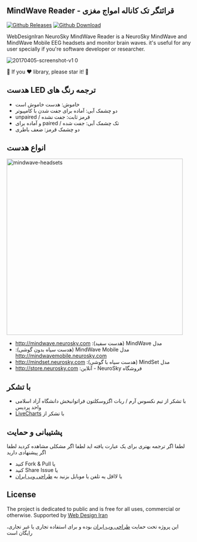 ## MindWave Reader - قرائتگر تک کاناله امواج مغزی
[![Github Releases](https://img.shields.io/badge/release-v1.0-blue.svg?style=flat)](https://github.com/webdesigniran/MindWaveReader/releases)
[![Github Download](https://img.shields.io/badge/download-500k-brightgreen.svg?style=flat)](https://github.com/webdesigniran/MindWaveReader/releases)


WebDesignIran NeuroSky MindWave Reader is a NeuroSky MindWave and MindWave Mobile EEG headsets and monitor brain waves. it's useful for any user specially if you're software developer or researcher. 

![20170405-screenshot-v1 0](https://cloud.githubusercontent.com/assets/6195199/24731239/fb4f4710-1a7d-11e7-83b3-361a436286c0.png)


🌟 If you ❤️ library, please star it! 🌟


## &#x202b; ترجمه رنگ های LED هدست
* &#x202b; خاموش: هدست خاموش است
* &#x202b; دو چشمک آبی: آماده برای جفت شدن با کامپیوتر
* &#x202b; قرمز ثابت: جفت نشده / unpaired
* &#x202b; تک چشمک آبی: جفت شده / paired و آماده برای 
* &#x202b; دو چشمک قرمز: ضعف باطری


## انواع هدست
<img alt="mindwave-headsets" src="https://cloud.githubusercontent.com/assets/6195199/24644862/e8daeb38-192a-11e7-9198-8e8bf6443a88.png" width="480">

* &#x202b; مدل MindWave (هدست سفید): http://mindwave.neurosky.com 
* &#x202b; مدل MindWave Mobile (هدست سیاه بدون گوشی): http://mindwavemobile.neurosky.com
* &#x202b; مدل MindSet (هدست سیاه با گوشی): http://mindset.neurosky.com 
* &#x202b; فروشگاه NeuroSky - آنلاین: http://store.neurosky.com


## با تشکر
* &#x202b; با تشکر از تیم نکسوس آرم / ربات اگزوسکلتون فراتوانبخش دانشگاه آزاد اسلامی واحد پردیس
* &#x202b; با تشکر از [LiveCharts](https://github.com/beto-rodriguez/Live-Charts) 


## پشتیبانی و حمایت
لطفا اگر ترجمه بهتری برای یک عبارت یافته اید
لطفا اگر مشکلی مشاهده کردید
لطفا اگر پیشنهادی دارید
- &#x202b;یا Fork & Pull کنید
- &#x202b;یا Share Issue کنید
- &#x202b;یا لااقل یه تلفن یا موبایل بزنید به [طراحی وب ایران](http://webdesigniran.com)


## <a name="license"></a> License
The project is dedicated to public and is free for all uses, commercial or otherwise.
Supported by [Web Design Iran](http://webdesigniran.com)

این پروژه تحت حمایت 
[طراحی وب ایران](http://webdesigniran.com)
 بوده و برای استفاده تجاری یا غیر تجاری، رایگان است

